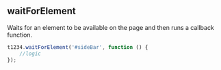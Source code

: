 ## waitForElement

Waits for an element to be available on the page and then runs a callback function.

```javascript
t1234.waitForElement('#sideBar', function () {
	//logic
});
```